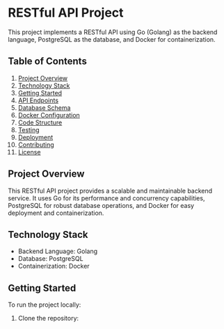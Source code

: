 # RESTful API Project

This project implements a RESTful API using Go (Golang) as the backend language, PostgreSQL as the database, and Docker for containerization.

## Table of Contents

1. [Project Overview](#project-overview)
2. [Technology Stack](#technology-stack)
3. [Getting Started](#getting-started)
4. [API Endpoints](#api-endpoints)
5. [Database Schema](#database-schema)
6. [Docker Configuration](#docker-configuration)
7. [Code Structure](#code-structure)
8. [Testing](#testing)
9. [Deployment](#deployment)
10. [Contributing](#contributing)
11. [License](#license)

## Project Overview

This RESTful API project provides a scalable and maintainable backend service. It uses Go for its performance and concurrency capabilities, PostgreSQL for robust database operations, and Docker for easy deployment and containerization.

## Technology Stack

- Backend Language: Golang
- Database: PostgreSQL
- Containerization: Docker

## Getting Started

To run the project locally:

1. Clone the repository:
